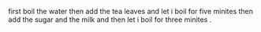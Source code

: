 first boil the water then add the tea leaves and let i boil for five minites then add the sugar 
and the milk and then let i boil for three minites .